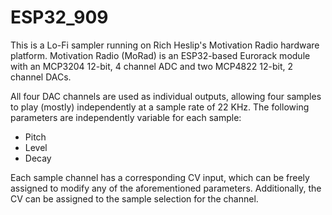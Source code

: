 # ESP32_909
This is a Lo-Fi sampler running on Rich Heslip's Motivation Radio hardware platform.
Motivation Radio (MoRad) is an ESP32-based Eurorack module with an MCP3204 12-bit, 4 channel
ADC and two MCP4822 12-bit, 2 channel DACs.

All four DAC channels are used as individual outputs, allowing four samples to play (mostly)
independently at a sample rate of 22 KHz. The following parameters are independently variable
for each sample:
  * Pitch
  * Level
  * Decay
    
Each sample channel has a corresponding CV input, which can be freely assigned to modify any
of the aforementioned parameters. Additionally, the CV can be assigned to the sample selection
for the channel.
